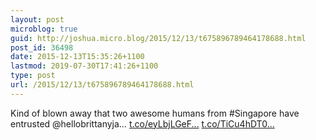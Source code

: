 ```yaml
---
layout: post
microblog: true
guid: http://joshua.micro.blog/2015/12/13/t675896789464178688.html
post_id: 36498
date: 2015-12-13T15:35:26+1100
lastmod: 2019-07-30T17:41:26+1100
type: post
url: /2015/12/13/t675896789464178688.html
---
```

Kind of blown away that two awesome humans from #Singapore have entrusted @hellobrittanyja… [t.co/eyLbjLGeF...](https://t.co/eyLbjLGeFx) [t.co/TiCu4hDT0...](https://t.co/TiCu4hDT0M)
